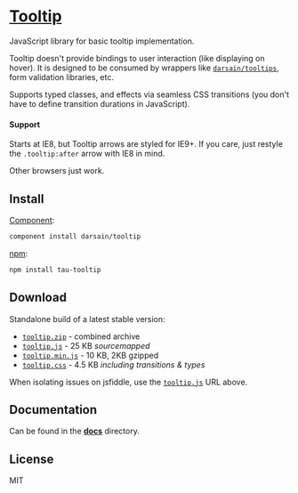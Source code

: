 # [Tooltip](http://darsa.in/tooltip)

JavaScript library for basic tooltip implementation.

Tooltip doesn't provide bindings to user interaction (like displaying on hover). It is designed to be consumed by
wrappers like [`darsain/tooltips`](https://github.com/darsain/tooltips), form validation libraries, etc.

Supports typed classes, and effects via seamless CSS transitions (you don't have to define transition durations in JavaScript).

#### Support

Starts at IE8, but Tooltip arrows are styled for IE9+. If you care, just restyle the
`.tooltip:after` arrow with IE8 in mind.

Other browsers just work.

## Install

[Component](https://github.com/component/component):

```bash
component install darsain/tooltip
```

[npm](https://www.npmjs.com/package/tau-tooltip):

```bash
npm install tau-tooltip
```

## Download

Standalone build of a latest stable version:

- [`tooltip.zip`](http://darsain.github.io/tooltip/dist/tooltip.zip) - combined archive
- [`tooltip.js`](http://darsain.github.io/tooltip/dist/tooltip.js) - 25 KB *sourcemapped*
- [`tooltip.min.js`](http://darsain.github.io/tooltip/dist/tooltip.min.js) - 10 KB, 2KB gzipped
- [`tooltip.css`](http://darsain.github.io/tooltip/dist/tooltip.css) - 4.5 KB *including transitions & types*

When isolating issues on jsfiddle, use the [`tooltip.js`](http://darsain.github.io/tooltip/dist/tooltip.js) URL above.

## Documentation

Can be found in the **[docs](docs)** directory.

## License

MIT
